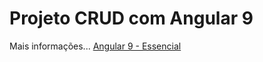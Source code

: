 # Projeto CRUD com Angular 9

Mais informações...
[Angular 9 - Essencial](https://www.cod3r.com.br/courses/angular-9-essencial)
